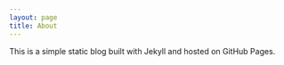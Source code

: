 ```yaml
---
layout: page
title: About
---
```


This is a simple static blog built with Jekyll and hosted on GitHub Pages.
